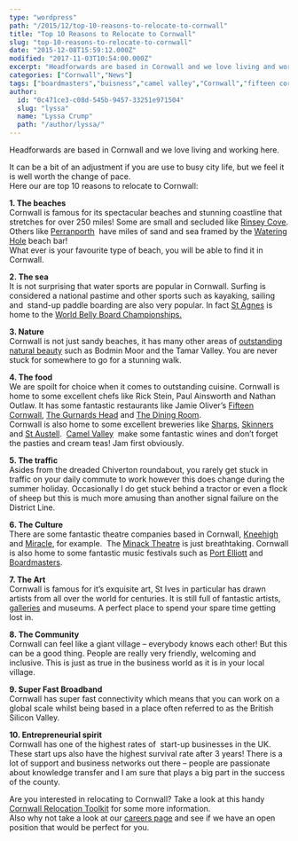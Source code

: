 ```yaml
---
type: "wordpress"
path: "/2015/12/top-10-reasons-to-relocate-to-cornwall"
title: "Top 10 Reasons to Relocate to Cornwall"
slug: "top-10-reasons-to-relocate-to-cornwall"
date: "2015-12-08T15:59:12.000Z"
modified: "2017-11-03T10:54:00.000Z"
excerpt: "Headforwards are based in Cornwall and we love living and working here. It can be a bit of an adjustment if you are use to busy city life, but we feel it is well worth the change of pace. Here our are top 10 reasons to relocate to Cornwall: 1. The beaches Cornwall is famous \[…\]"
categories: ["Cornwall","News"]
tags: ["boardmasters","buisness","camel valley","Cornwall","fifteen cornwall","jamie oliver","kneehigh","miracle","Perranporth","port elliott","relocate","Relocating","rinsey cove","sharps","software jobs","software jobs in cornwall","st ives","world belly board championships"]
author:
  id: "0c471ce3-c08d-545b-9457-33251e971504"
  slug: "lyssa"
  name: "Lyssa Crump"
  path: "/author/lyssa/"
---
```

Headforwards are based in Cornwall and we love living and working here.

It can be a bit of an adjustment if you are use to busy city life, but we feel it is well worth the change of pace.  
Here our are top 10 reasons to relocate to Cornwall:

**1\. The beaches**  
Cornwall is famous for its spectacular beaches and stunning coastline that stretches for over 250 miles! Some are small and secluded like [Rinsey Cove](http://www.cornwall-beaches.co.uk/helston-lizard-falmouth/rinsey-cove.htm). Others like [Perranporth](http://www.perranporthinfo.co.uk/)  have miles of sand and sea framed by the [Watering Hole](http://www.thewateringhole.co.uk/) beach bar!  
What ever is your favourite type of beach, you will be able to find it in Cornwall.

**2\. The sea**  
It is not surprising that water sports are popular in Cornwall. Surfing is considered a national pastime and other sports such as kayaking, sailing and  stand-up paddle boarding are also very popular. In fact [St Agnes](http://www.st-agnes.com/) is home to the [World Belly Board Championships.](http://www.bellyboarding.co.uk/)

**3\. Nature**  
Cornwall is not just sandy beaches, it has many other areas of [outstanding natural beauty](https://www.visitcornwall.com/things-to-do/active-and-outdoors/aonb) such as Bodmin Moor and the Tamar Valley. You are never stuck for somewhere to go for a stunning walk.

**4\. The food**  
We are spoilt for choice when it comes to outstanding cuisine. Cornwall is home to some excellent chefs like Rick Stein, Paul Ainsworth and Nathan Outlaw. It has some fantastic restaurants like Jamie Oliver’s [Fifteen Cornwall](https://www.fifteencornwall.co.uk/restaurant/), [The Gurnards Head](http://www.gurnardshead.co.uk/) and [The Dining Room](http://www.thediningroomrock.co.uk/).  
Cornwall is also home to some excellent breweries like [Sharps](https://www.sharpsbrewery.co.uk/), [Skinners](http://www.skinnersbrewery.com/) and [St Austell](http://www.staustellbrewery.co.uk/).  [Camel Valley](https://www.camelvalley.com/)  make some fantastic wines and don’t forget the pasties and cream teas! Jam first obviously.

**5\. The traffic**  
Asides from the dreaded Chiverton roundabout, you rarely get stuck in traffic on your daily commute to work however this does change during the summer holiday. Occasionally I do get stuck behind a tractor or even a flock of sheep but this is much more amusing than another signal failure on the District Line.

**6\. The Culture**  
There are some fantastic theatre companies based in Cornwall, [Kneehigh](http://www.kneehigh.co.uk/) and [Miracle](http://www.miracletheatre.co.uk/), for example.  The [Minack Theatre](https://www.minack.com/) is just breathtaking. Cornwall is also home to some fantastic music festivals such as [Port Elliott](http://www.porteliotfestival.com/) and [Boardmasters](http://www.boardmasters.co.uk/).

**7\. The Art**  
Cornwall is famous for it’s exquisite art, St Ives in particular has drawn artists from all over the world for centuries. It is still full of fantastic artists, [galleries](http://www.stives-cornwall.co.uk/about-our-town/the-galleries/) and museums. A perfect place to spend your spare time getting lost in.

**8\. The Community**  
Cornwall can feel like a giant village – everybody knows each other! But this can be a good thing. People are really very friendly, welcoming and inclusive. This is just as true in the business world as it is in your local village.

**9\. Super Fast Broadband**  
Cornwall has super fast connectivity which means that you can work on a global scale whilst being based in a place often referred to as the British Silicon Valley.

**10\. Entrepreneurial spirit**  
Cornwall has one of the highest rates of  start-up businesses in the UK. These start ups also have the highest survival rate after 3 years! There is a lot of support and business networks out there – people are passionate about knowledge transfer and I am sure that plays a big part in the success of the county.

Are you interested in relocating to Cornwall? Take a look at this handy [Cornwall Relocation Toolkit](http://www.aerohub.co.uk/Media/Default/documents/2802_IiC_relocation_toolkitv_aw.pdf) for some more information.  
Also why not take a look at our [careers page](http://www.headforwards.com/careers/) and see if we have an open position that would be perfect for you.